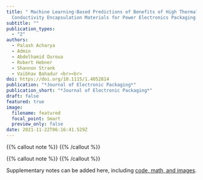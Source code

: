 ```yaml
---
title: " Machine Learning-Based Predictions of Benefits of High Thermal
  Conductivity Encapsulation Materials for Power Electronics Packaging "
subtitle: ""
publication_types:
  - "2"
authors:
  - Palash Acharya
  - Admin
  - Abdelhamid Ouroua
  - Robert Hebner
  - Shannon Strank
  - Vaibhav Bahadur <br><br>
doi: https://doi.org/10.1115/1.4052814
publication: "*Journal of Electronic Packaging*"
publication_short: "*Journal of Electronic Packaging*"
draft: false
featured: true
image:
  filename: featured
  focal_point: Smart
  preview_only: false
date: 2021-11-22T06:16:41.529Z
---
```


{{% callout note %}}
{{% /callout %}}

{{% callout note %}}
{{% /callout %}}

Supplementary notes can be added here, including [code, math, and images](https://wowchemy.com/docs/writing-markdown-latex/).

